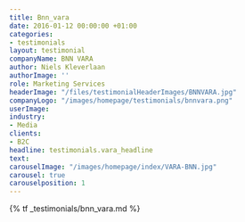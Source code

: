 ```yaml
---
title: Bnn_vara
date: 2016-01-12 00:00:00 +01:00
categories:
- testimonials
layout: testimonial
companyName: BNN VARA
author: Niels Kleverlaan
authorImage: ''
role: Marketing Services
headerImage: "/files/testimonialHeaderImages/BNNVARA.jpg"
companyLogo: "/images/homepage/testimonials/bnnvara.png"
userImage: 
industry:
- Media
clients:
- B2C
headline: testimonials.vara_headline
text: 
carouselImage: "/images/homepage/index/VARA-BNN.jpg"
carousel: true
carouselposition: 1
---
```


{% tf _testimonials/bnn_vara.md %}